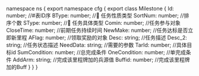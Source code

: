 namespace ns {
	export namespace cfg {
		export class Milestone {
			Id: number;		//#表ID序
			BType: number;		// 任务性质类型
			SortNum: number;		//排序个数
			SType: number;		// 任务具体类型
			Comin: number;		//任务参与对象
			CloseTime: number;		//前期任务持续时间
			NewMake: number;		//任务达标是否立即新里程
			AFlag: number;		//领取奖励的对象
			Desc: string;		//任务描述
			Desc_2: string;		//任务状态描述
			NeedData: string;		//需要的参数
			TarId: number;		//具体目标id
			SumCondition: number;		//总完成条件
			OneCondition: number;		//单完成条件
			AddArm: string;		//完成该里程牌加的兵源值
			Buffid: number;		//完成该里程牌加的Buff
		}
	}
}